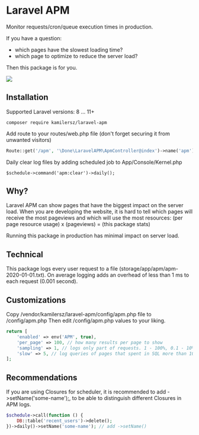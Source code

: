 # Laravel APM

Monitor requests/cron/queue execution times in production.   

If you have a question: 
  - which pages have the slowest loading time?
  - which page to optimize to reduce the server load?

Then this package is for you.

![](https://i.imgur.com/yPfQieh.png)

## Installation

Supported Laravel versions: 8 ... 11+

```
composer require kamilersz/laravel-apm
```

Add route to your routes/web.php file (don't forget securing it from unwanted visitors)

```php
Route::get('/apm', '\Done\LaravelAPM\ApmController@index')->name('apm');
```

Daily clear log files by adding scheduled job to App/Console/Kernel.php

```
$schedule->command('apm:clear')->daily();
```

## Why?

Laravel APM can show pages that have the biggest impact on the server load. When you are developing the website, it is hard to tell which pages will receive the most pageviews and which will use the most resources: (per page resource usage) x (pageviews) = (this package stats)

Running this package in production has minimal impact on server load.

## Technical

This package logs every user request to a file (storage/app/apm/apm-2020-01-01.txt). On average logging adds an overhead of less than 1 ms to each request (0.001 second).

## Customizations

Copy /vendor/kamilersz/laravel-apm/config/apm.php file to /config/apm.php
Then edit /config/apm.php values to your liking.

```php
return [
    'enabled' => env('APM', true),
    'per_page' => 100, // how many results per page to show
    'sampling' => 1, // logs only part of requests. 1 - 100%, 0.1 - 10% of requests.
    'slow' => 5, // log queries of pages that spent in SQL more than 10 seconds
];
```

## Recommendations

If you are using Closures for scheduler, it is recommended to add ->setName('some-name');, to be able to distinguish different Closures in APM logs.

```php
$schedule->call(function () {
    DB::table('recent_users')->delete();
})->daily()->setName('some-name'); // add ->setName()
```
